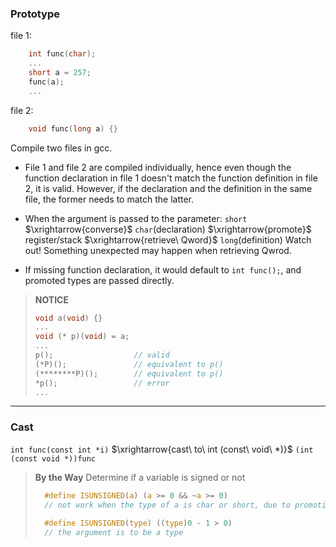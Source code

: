 ### Prototype

file 1:
```c
    int func(char);
    ...
    short a = 257;
    func(a);
    ...
```

file 2:
```c
    void func(long a) {}
```

Compile two files in gcc.

* File 1 and file 2 are compiled individually, hence even though the function declaration in file 1 doesn't match the function definition in file 2, it is valid. However, if the declaration and the definition in the same file, the former needs to match the latter.  
  
* When the argument is passed to the parameter: 
  `short` $\xrightarrow{converse}$ `char`(declaration) $\xrightarrow{promote}$ register/stack $\xrightarrow{retrieve\ Qword}$ `long`(definition)
  Watch out! Something unexpected may happen when retrieving Qwrod.

* If missing function declaration, it would default to `int func();`, and promoted types are passed directly.

> **NOTICE**
> ```c
> void a(void) {}
> ...
> void (* p)(void) = a;
> ...
> p();                  // valid
> (*P)();               // equivalent to p()
> (********P)();        // equivalent to p()
> *p();                 // error
> ...
> ```

---

### Cast
`int func(const int *i)` $\xrightarrow{cast\ to\ int (const\ void\ *)}$ `(int (const void *))func`

> **By the Way**
> Determine if a variable is signed or not
> ```c
>   #define ISUNSIGNED(a) (a >= 0 && ~a >= 0)   
>   // not work when the type of a is char or short, due to promotion
>   
>   #define ISUNSIGNED(type) ((type)0 - 1 > 0)  
>   // the argument is to be a type
> ```